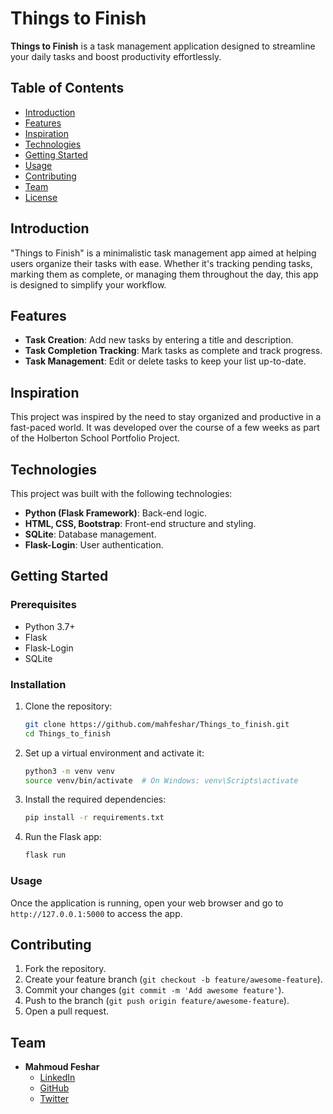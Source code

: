 # Things to Finish

**Things to Finish** is a task management application designed to streamline your daily tasks and boost productivity effortlessly.

## Table of Contents
- [Introduction](#introduction)
- [Features](#features)
- [Inspiration](#inspiration)
- [Technologies](#technologies)
- [Getting Started](#getting-started)
- [Usage](#usage)
- [Contributing](#contributing)
- [Team](#team)
- [License](#license)

## Introduction
"Things to Finish" is a minimalistic task management app aimed at helping users organize their tasks with ease. Whether it's tracking pending tasks, marking them as complete, or managing them throughout the day, this app is designed to simplify your workflow.

## Features
- **Task Creation**: Add new tasks by entering a title and description.
- **Task Completion Tracking**: Mark tasks as complete and track progress.
- **Task Management**: Edit or delete tasks to keep your list up-to-date.
  
## Inspiration
This project was inspired by the need to stay organized and productive in a fast-paced world. It was developed over the course of a few weeks as part of the Holberton School Portfolio Project.

## Technologies
This project was built with the following technologies:
- **Python (Flask Framework)**: Back-end logic.
- **HTML, CSS, Bootstrap**: Front-end structure and styling.
- **SQLite**: Database management.
- **Flask-Login**: User authentication.

## Getting Started
### Prerequisites
- Python 3.7+
- Flask
- Flask-Login
- SQLite

### Installation
1. Clone the repository:
   ```bash
   git clone https://github.com/mahfeshar/Things_to_finish.git
   cd Things_to_finish
   ```

2. Set up a virtual environment and activate it:
   ```bash
   python3 -m venv venv
   source venv/bin/activate  # On Windows: venv\Scripts\activate
   ```

3. Install the required dependencies:
   ```bash
   pip install -r requirements.txt
   ```

4. Run the Flask app:
   ```bash
   flask run
   ```

### Usage
Once the application is running, open your web browser and go to `http://127.0.0.1:5000` to access the app.

## Contributing
1. Fork the repository.
2. Create your feature branch (`git checkout -b feature/awesome-feature`).
3. Commit your changes (`git commit -m 'Add awesome feature'`).
4. Push to the branch (`git push origin feature/awesome-feature`).
5. Open a pull request.

## Team
- **Mahmoud Feshar**
  - [LinkedIn](https://www.linkedin.com/in/mahmoudfeshar)
  - [GitHub](https://github.com/mahfeshar)
  - [Twitter](https://twitter.com/mahfeshar)